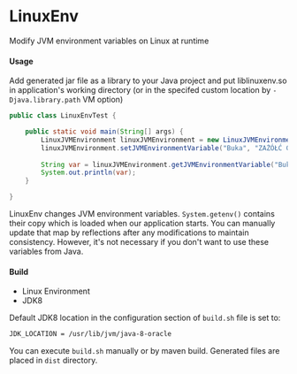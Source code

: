 # LinuxEnv
Modify JVM environment variables on Linux at runtime

#### Usage
Add generated jar file as a library to your Java project 
and put liblinuxenv.so in application's working directory 
(or in the specifed custom location by `-Djava.library.path` VM option)

```java
public class LinuxEnvTest {

    public static void main(String[] args) {
        LinuxJVMEnvironment linuxJVMEnvironment = new LinuxJVMEnvironment();
        linuxJVMEnvironment.setJVMEnvironmentVariable("Buka", "ZAŻÓŁĆ GĘŚLĄ JAŹŃ", 1); // UTF-8 Support
        
        String var = linuxJVMEnvironment.getJVMEnvironmentVariable("Buka");
        System.out.println(var);
    }

}
```

LinuxEnv changes JVM environment variables. `System.getenv()` contains their copy 
which is loaded when our application starts. You can manually update that map 
by reflections after any modifications to maintain consistency. 
However, it's not necessary if you don't want to use these variables from Java.

#### Build
* Linux Environment
* JDK8

Default JDK8 location in the configuration section of `build.sh` file is set to:
```bash
JDK_LOCATION = /usr/lib/jvm/java-8-oracle
```

You can execute `build.sh` manually or by maven build. Generated files are placed in `dist` directory. 
